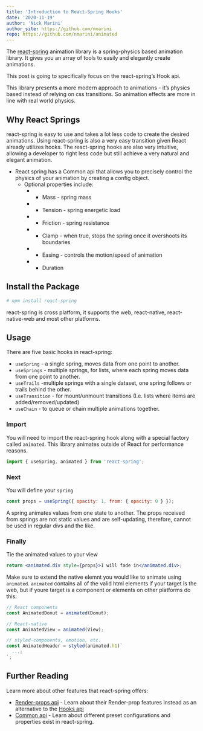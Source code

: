 ```yaml
---
title: 'Introduction to React-Spring Hooks'
date: '2020-11-19'
author: 'Nick Marini'
author_site: https://github.com/nmarini
repo: https://github.com/nmarini/animated
---
```


The [react-spring](https://www.react-spring.io/) animation library is a spring-physics based animation library. It gives you an array of tools to easily and elegantly create animations.

This post is going to specifically focus on the react-spring’s Hook api.

This library presents a more modern approach to animations - it’s physics based instead of relying on css transitions. So animation effects are more in line with real world physics.

## Why React Springs

react-spring is easy to use and takes a lot less code to create the desired animations. Using react-spring is also a very easy transition given React already utilizes hooks. The react-spring hooks are also very intuitive, allowing a developer to right less code but still achieve a very natural and elegant animation.

- React spring has a Common api that allows you to precisely control the physics of your animation by creating a config object.
  - Optional properties include:
    - - Mass - spring mass
    - - Tension - spring energetic load
    - - Friction - spring resistance
    - - Clamp - when true, stops the spring once it overshoots its boundaries
    - - Easing - controls the motion/speed of animation
    - - Duration

## Install the Package

```bash
# npm install react-spring
```

react-spring is cross platform, it supports the web, react-native, react-native-web and most other platforms.

## Usage

There are five basic hooks in react-spring:

- `useSpring` - a single spring, moves data from one point to another.
- `useSprings` - multiple springs, for lists, where each spring moves data from one point to another.
- `useTrails` -multiple springs with a single dataset, one spring follows or trails behind the other.
- `useTransition` - for mount/unmount transitions (I.e. lists where items are added/removed/updated)
- `useChain` - to queue or chain multiple animations together.

### Import

You will need to import the react-spring hook along with a special factory called `animated`. This library animates outside of React for performance reasons.

```jsx
import { useSpring, animated } from 'react-spring';
```

### Next

You will define your `spring`

```jsx
const props = useSpring({ opacity: 1, from: { opacity: 0 } });
```

A spring animates values from one state to another. The props received from springs are not static values and are self-updating, therefore, cannot be used in regular divs and the like.

### Finally

Tie the animated values to your view

```jsx
return <animated.div style={props}>I will fade in</animated.div>;
```

Make sure to extend the native elemnt you would like to animate using `animated`. `animated` contains all of the valid html elements if your target is the web, but if youre target is a component or elements on other platforms do this:

```jsx
// React components
const AnimatedDonut = animated(Donut);

// React-native
const AnimatedView = animated(View);

// styled-components, emotion, etc.
const AnimatedHeader = styled(animated.h1)`
  ...;
`;
```

## Further Reading

Learn more about other features that react-spring offers:

- [Render-props api](https://www.react-spring.io/docs/props/spring) - Learn about their Render-prop features instead as an alternative to the [Hooks api](https://www.react-spring.io/docs/hooks/basics)
- [Common api](https://www.react-spring.io/docs/hooks/api) - Learn about different preset configurations and properties exist in react-spring.
